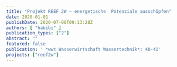 ```yaml
---
title: "Projekt REEF 2W – energetische  Potenziale ausschöpfen"
date: 2020-01-01
publishDate: 2020-07-08T09:13:28Z
authors: [ "habibi" ]
publication_types: ["2"]
abstract: ""
featured: false
publication: ' *wwt Wasserwirtschaft Wassertechnik*: 40-41'
projects: ["reef2w"]
---
```


